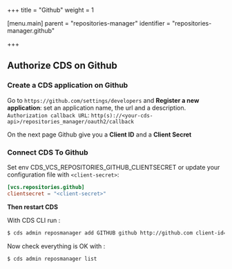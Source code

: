 +++
title = "Github"
weight = 1

[menu.main]
parent = "repositories-manager"
identifier = "repositories-manager.github"

+++

## Authorize CDS on Github
### Create a CDS application on Github
Go to `https://github.com/settings/developers` and **Register a new application**: set an application name, the url and a description. `Authorization callback URL`: `http(s)://<your-cds-api>/repositories_manager/oauth2/callback`

On the next page Github give you a **Client ID** and a **Client Secret**

### Connect CDS To Github

Set env CDS_VCS_REPOSITORIES_GITHUB_CLIENTSECRET or update your configuration file with `<client-secret>`:

```toml
[vcs.repositories.github]
clientsecret = "<client-secret>"
```

**Then restart CDS**

With CDS CLI run :

```bash
$ cds admin reposmanager add GITHUB github http://github.com client-id=<your_client_id>
```

Now check everything is OK with :
```bash
$ cds admin reposmanager list
```
